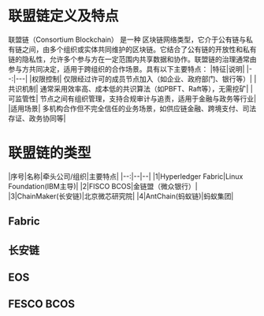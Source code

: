 # 联盟链定义及特点
联盟链（Consortium Blockchain） 是一种 区块链网络类型，它介于公有链与私有链之间，由多个组织或实体共同维护的区块链。它结合了公有链的开放性和私有链的隐私性，允许多个参与方在一定范围内共享数据和协作。联盟链的治理通常由参与方共同决定，适用于跨组织的合作场景。具有以下主要特点：
|特征|说明|
|--:|---|
|权限控制|	仅限经过许可的成员节点加入（如企业、政府部门、银行等）|
|共识机制|	通常采用效率高、成本低的共识算法（如PBFT、Raft等），无需挖矿|
|可监管性|	节点之间有组织管理，支持合规审计与追责，适用于金融与政务等行业|
|适用场景|	多机构合作但不完全信任的业务场景，如供应链金融、跨境支付、司法存证、政务协同等|

# 联盟链的类型
|序号|名称|牵头公司/组织|主要特点|
|--:|--|--|
|1|Hyperledger Fabric|Linux Foundation(IBM主导)|
|2|FISCO BCOS|金链盟（微众银行）|
|3|ChainMaker(长安链)|北京微芯研究院|
|4|AntChain(蚂蚁链)|蚂蚁集团|

## Fabric


## 长安链

## EOS

## FESCO BCOS

